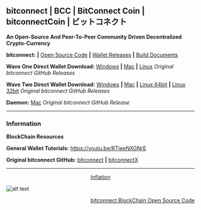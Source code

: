 ## bitconnect **|** BCC **|** BitConnect Coin **|** bitconnectCoin **|** ビットコネクト

**An Open-Source And Peer-To-Peer Community Driven Decentralized Crypto-Currency**

**bitconnect:** **|** [Open Source Code](https://github.com/bitconnectcoin/bitconnectcoin/tree/master/src "Open Source Code") **|** [Wallet Releases](https://github.com/bitconnectcoin/bitconnectcoin/tree/master/setup "Wallet Releases") **|** [Build Documents](https://github.com/bitconnectcoin/bitconnectcoin/tree/master/doc "Build Documents")

**Wave One Direct Wallet Download:** [Windows](https://github.com/bitconnectCoin/bitconnectCoin/blob/master/setup/bitconnect-window-wallet/bitconnect-qt.zip?raw=true "Windows") **|** [Mac](https://github.com/bitconnectCoin/bitconnectCoin/blob/master/setup/bitconnect-mac-wallet/bitconnect-mac.zip?raw=true "Mac") **|** [Linux](https://github.com/bitconnectcoin/bitconnectcoin/blob/master/setup/bitconnect-linux-wallet/bitconnect-linux-qt.zip?raw=true "Linux")
*Original bitconnect GitHub Releases*

**Wave Two Direct Wallet Download:** [Windows](https://github.com/bitconnectcoin/bitconnectcoin/blob/master/setup/bitconnect-window-wallet/bitconnect-window.zip?raw=true "Windows") **|** [Mac](https://github.com/bitconnectcoin/bitconnectcoin/blob/master/setup/bitconnect-mac-wallet/Bitconnect-mac.zip?raw=true "Mac") **|** [Linux 64bit](https://github.com/bitconnectcoin/bitconnectcoin/blob/master/setup/bitconnect-linux-wallet/Bitconnect-Ubuntu16-64bit.tar "Linux 64bit") **|** [Linux 32bit](https://github.com/bitconnectcoin/bitconnectcoin/blob/master/setup/bitconnect-linux-wallet/Bitconnect-Ubuntu16-32bit.tar?raw=true "Linux 32bit")
*Original bitconnect GitHub Releases*

**Daemon:** [Mac](https://github.com/bitconnectcoin/bitconnectcoin/blob/master/setup/bitconnect-coin-deamon-file/bitconnectd.zip?raw=true "Mac") *Original bitconnect GitHub Release*

---

### Information

**BlockChain Resources**

**General Wallet Tutorials:** https://youtu.be/RTieeNXGNrE

**Original bitconnect GitHub:** [bitconnect](https://github.com/bitconnectcoin/bitconnectcoin/ "bitconnect") **|**  [bitconnectX](https://github.com/bitconnectcoin/bitconnectx/ "bitconnectX")  

---

[<p align="center">Inflation</p>](https://chainz.cryptoid.info/bcc/#@inflation "Inflation")
![alt text](https://cdn.discordapp.com/attachments/643796993314914304/686040028325216256/BCC_inflation_all_time.png "Inflation")
[<p align="right">bitconnect BlockChain Open Source Code</p>](https://github.com/bitconnectCoin/bitconnectCoin/blob/master/src/main.cpp "bitconnect BlockChain Open Source Code")
